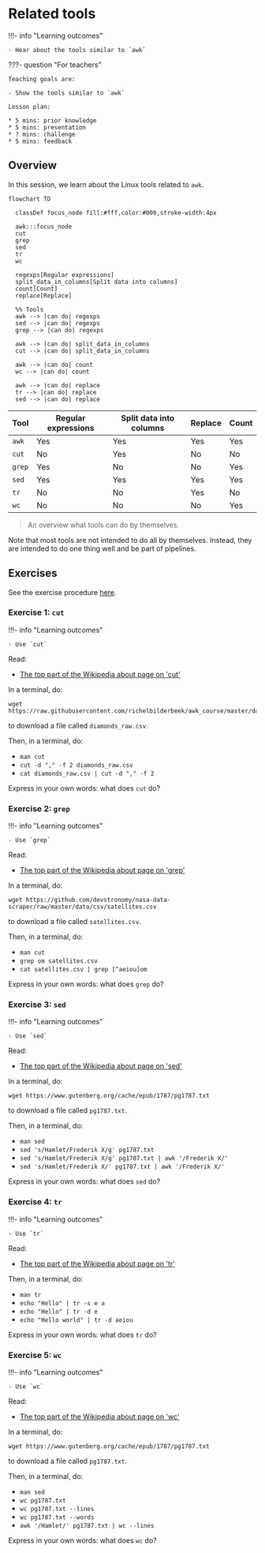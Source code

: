 # Related tools

!!!- info "Learning outcomes"

    - Hear about the tools similar to `awk`

???- question "For teachers"

    Teaching goals are:

    - Show the tools similar to `awk`

    Lesson plan:

    * 5 mins: prior knowledge
    * 5 mins: presentation
    * ? mins: challenge
    * 5 mins: feedback

## Overview

In this session, we learn about the Linux tools related to `awk`.

```mermaid
flowchart TD

  classDef focus_node fill:#fff,color:#000,stroke-width:4px

  awk:::focus_node
  cut
  grep
  sed
  tr
  wc

  regexps[Regular expressions]
  split_data_in_columns[Split data into columns]
  count[Count]
  replace[Replace]

  %% Tools
  awk --> |can do| regexps
  sed --> |can do| regexps
  grep --> |can do| regexps

  awk --> |can do| split_data_in_columns
  cut --> |can do| split_data_in_columns

  awk --> |can do| count 
  wc --> |can do| count

  awk --> |can do| replace
  tr --> |can do| replace
  sed --> |can do| replace
```

Tool    |Regular expressions|Split data into columns|Replace|Count
--------|-------------------|-----------------------|-------|-----
`awk`   |Yes                |Yes                    |Yes    |Yes
`cut`   |No                 |Yes                    |No     |No
`grep`  |Yes                |No                     |No     |Yes
`sed`   |Yes                |Yes                    |Yes    |Yes
`tr`    |No                 |No                     |Yes    |No
`wc`    |No                 |No                     |No     |Yes

> An overview what tools can do by themselves.

Note that most tools are not intended to do all by themselves.
Instead, they are intended to do one thing well and be
part of pipelines.

## Exercises

See the exercise procedure [here](../misc/exercise_procedure.md).

### Exercise 1: `cut`

!!!- info "Learning outcomes"

    - Use `cut`

Read:

- [The top part of the Wikipedia about page on 'cut'](https://en.wikipedia.org/wiki/Cut_(Unix))

In a terminal, do:

```
wget https://raw.githubusercontent.com/richelbilderbeek/awk_course/master/data/diamonds_raw.csv
```

to download a file called `diamonds_raw.csv`.

Then, in a terminal, do:

- `man cut`
- `cut -d "," -f 2 diamonds_raw.csv`
- `cat diamonds_raw.csv | cut -d "," -f 2`

Express in your own words: what does `cut` do?

### Exercise 2: `grep`

!!!- info "Learning outcomes"

    - Use `grep`

Read:

- [The top part of the Wikipedia about page on 'grep'](https://en.wikipedia.org/wiki/Grep)

In a terminal, do:

```
wget https://github.com/devstronomy/nasa-data-scraper/raw/master/data/csv/satellites.csv
```

to download a file called `satellites.csv`.

Then, in a terminal, do:

- `man cut`
- `grep om satellites.csv`
- `cat satellites.csv | grep [^aeiou]om`

Express in your own words: what does `grep` do?

### Exercise 3: `sed`

!!!- info "Learning outcomes"

    - Use `sed`

Read:

- [The top part of the Wikipedia about page on 'sed'](https://en.wikipedia.org/wiki/Sed)

In a terminal, do:

```
wget https://www.gutenberg.org/cache/epub/1787/pg1787.txt
```

to download a file called `pg1787.txt`.

Then, in a terminal, do:

- `man sed`
- `sed 's/Hamlet/Frederik X/g' pg1787.txt`
- `sed 's/Hamlet/Frederik X/g' pg1787.txt | awk '/Frederik X/'`
- `sed 's/Hamlet/Frederik X/' pg1787.txt | awk '/Frederik X/'`

Express in your own words: what does `sed` do?

### Exercise 4: `tr`

!!!- info "Learning outcomes"

    - Use `tr`

Read:

- [The top part of the Wikipedia about page on 'tr'](https://en.wikipedia.org/wiki/Tr_(Unix))

Then, in a terminal, do:

- `man tr`
- `echo "Hello" | tr -s e a`
- `echo "Hello" | tr -d e`
- `echo "Hello world" | tr -d aeiou`

Express in your own words: what does `tr` do?

### Exercise 5: `wc`

!!!- info "Learning outcomes"

    - Use `wc`

Read:

- [The top part of the Wikipedia about page on 'wc'](https://en.wikipedia.org/wiki/Wc_(Unix))

In a terminal, do:

```
wget https://www.gutenberg.org/cache/epub/1787/pg1787.txt
```

to download a file called `pg1787.txt`.

Then, in a terminal, do:

- `man sed`
- `wc pg1787.txt`
- `wc pg1787.txt --lines`
- `wc pg1787.txt --words`
- `awk '/Hamlet/' pg1787.txt | wc --lines`

Express in your own words: what does `wc` do?
